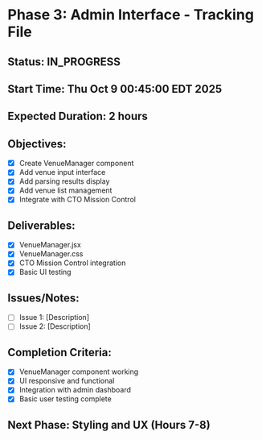 # Phase 3: Admin Interface - Tracking File

## Status: IN_PROGRESS
## Start Time: Thu Oct 9 00:45:00 EDT 2025
## Expected Duration: 2 hours

## Objectives:
- [x] Create VenueManager component
- [x] Add venue input interface
- [x] Add parsing results display
- [x] Add venue list management
- [x] Integrate with CTO Mission Control

## Deliverables:
- [x] VenueManager.jsx
- [x] VenueManager.css
- [x] CTO Mission Control integration
- [x] Basic UI testing

## Issues/Notes:
- [ ] Issue 1: [Description]
- [ ] Issue 2: [Description]

## Completion Criteria:
- [x] VenueManager component working
- [x] UI responsive and functional
- [x] Integration with admin dashboard
- [x] Basic user testing complete

## Next Phase: Styling and UX (Hours 7-8)
